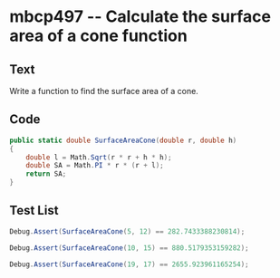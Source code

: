 # mbcp497 -- Calculate the surface area of a cone function

## Text

Write a function to find the surface area of a cone.

## Code

```csharp
public static double SurfaceAreaCone(double r, double h)  
{  
    double l = Math.Sqrt(r * r + h * h);  
    double SA = Math.PI * r * (r + l);  
    return SA;  
}
```

## Test List

```csharp
Debug.Assert(SurfaceAreaCone(5, 12) == 282.7433388230814);
```

```csharp
Debug.Assert(SurfaceAreaCone(10, 15) == 880.5179353159282);
```

```csharp
Debug.Assert(SurfaceAreaCone(19, 17) == 2655.923961165254);
```
